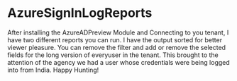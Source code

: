# AzureSignInLogReports

After installing the AzureADPreview Module and Connecting to you tenant, I have two different reports you can run. I have the output sorted for better viewer pleasure. You can remove the filter and add or remove the selected fields for the long version of everyuser in the tenant. This brought to the attention of the agency we had a user whose credentials were being logged into from India. Happy Hunting!
